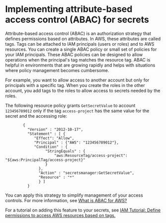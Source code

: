 # Implementing attribute\-based access control \(ABAC\) for secrets<a name="tag-secrets-abac"></a>

Attribute\-based access control \(ABAC\) is an authorization strategy that defines permissions based on attributes\. In AWS, these attributes are called tags\. Tags can be attached to IAM principals \(users or roles\) and to AWS resources\. You can create a single ABAC policy or small set of policies for your IAM principals\. These ABAC policies can be designed to allow operations when the principal's tag matches the resource tag\. ABAC is helpful in environments that are growing rapidly and helps with situations where policy management becomes cumbersome\. 

For example, you want to allow access to another account but only for principals with a specific tag\. When you create the roles in the other account, you add tags to the roles to allow access to secrets needed by the roles\.

The following resource policy grants `GetSecretValue` to account `123456789012` only if the tag `access-project` has the same value for the secret and the accessing role:

```
        {
          "Version" : "2012-10-17",
          "Statement" : [ {
             "Effect": "Allow",
             "Principal" : {"AWS": "123456789012"},
             "Condition" : {
                  "StringEquals" : {
                      "aws:ResourceTag/access-project": "${aws:PrincipalTag/access-project}"
                  }
               },
               "Action" : "secretsmanager:GetSecretValue",
               "Resource" : "*"
               } ]
          }
```

You can apply this strategy to simplify management of your access controls\. For more information, see [What is ABAC for AWS?](https://docs.aws.amazon.com/IAM/latest/UserGuide/introduction_attribute-based-access-control.html) 

For a tutorial on adding this feature to your secrets, see [IAM Tutorial: Define permissions to access AWS resources based on tags\. ](https://docs.aws.amazon.com/IAM/latest/UserGuide/tutorial_attribute-based-access-control.html)